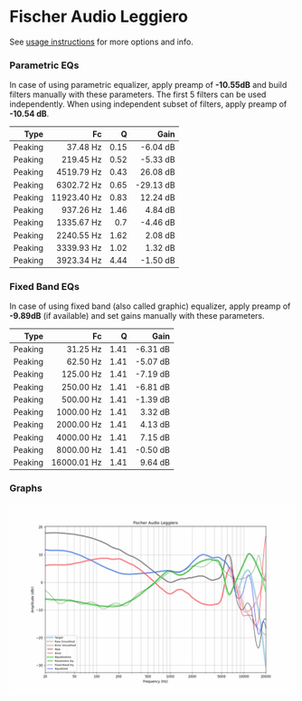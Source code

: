 # Fischer Audio Leggiero
See [usage instructions](https://github.com/jaakkopasanen/AutoEq#usage) for more options and info.

### Parametric EQs
In case of using parametric equalizer, apply preamp of **-10.55dB** and build filters manually
with these parameters. The first 5 filters can be used independently.
When using independent subset of filters, apply preamp of **-10.54 dB**.

| Type    | Fc          |    Q | Gain      |
|--------:|------------:|-----:|----------:|
| Peaking | 37.48 Hz    | 0.15 | -6.04 dB  |
| Peaking | 219.45 Hz   | 0.52 | -5.33 dB  |
| Peaking | 4519.79 Hz  | 0.43 | 26.08 dB  |
| Peaking | 6302.72 Hz  | 0.65 | -29.13 dB |
| Peaking | 11923.40 Hz | 0.83 | 12.24 dB  |
| Peaking | 937.26 Hz   | 1.46 | 4.84 dB   |
| Peaking | 1335.67 Hz  | 0.7  | -4.46 dB  |
| Peaking | 2240.55 Hz  | 1.62 | 2.08 dB   |
| Peaking | 3339.93 Hz  | 1.02 | 1.32 dB   |
| Peaking | 3923.34 Hz  | 4.44 | -1.50 dB  |

### Fixed Band EQs
In case of using fixed band (also called graphic) equalizer, apply preamp of **-9.89dB**
(if available) and set gains manually with these parameters.

| Type    | Fc          |    Q | Gain     |
|--------:|------------:|-----:|---------:|
| Peaking | 31.25 Hz    | 1.41 | -6.31 dB |
| Peaking | 62.50 Hz    | 1.41 | -5.07 dB |
| Peaking | 125.00 Hz   | 1.41 | -7.19 dB |
| Peaking | 250.00 Hz   | 1.41 | -6.81 dB |
| Peaking | 500.00 Hz   | 1.41 | -1.39 dB |
| Peaking | 1000.00 Hz  | 1.41 | 3.32 dB  |
| Peaking | 2000.00 Hz  | 1.41 | 4.13 dB  |
| Peaking | 4000.00 Hz  | 1.41 | 7.15 dB  |
| Peaking | 8000.00 Hz  | 1.41 | -0.50 dB |
| Peaking | 16000.01 Hz | 1.41 | 9.64 dB  |

### Graphs
![](./Fischer%20Audio%20Leggiero.png)